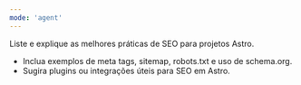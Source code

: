 ```yaml
---
mode: 'agent'
---
```

Liste e explique as melhores práticas de SEO para projetos Astro.
- Inclua exemplos de meta tags, sitemap, robots.txt e uso de schema.org.
- Sugira plugins ou integrações úteis para SEO em Astro.
